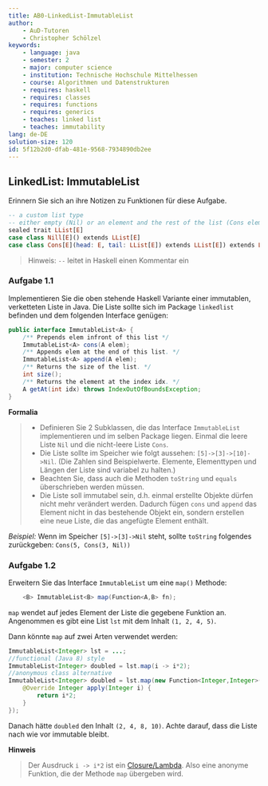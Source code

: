 ```yaml
---
title: AB0-LinkedList-ImmutableList
author:
    - AuD-Tutoren
    - Christopher Schölzel
keywords:
    - language: java
    - semester: 2
    - major: computer science
    - institution: Technische Hochschule Mittelhessen
    - course: Algorithmen und Datenstrukturen
    - requires: haskell
    - requires: classes
    - requires: functions
    - requires: generics
    - teaches: linked list
    - teaches: immutability
lang: de-DE
solution-size: 120
id: 5f12b2d0-dfab-481e-9568-7934890db2ee
---
```


## LinkedList: ImmutableList

Erinnern Sie sich an ihre Notizen zu Funktionen für diese Aufgabe.

```Haskell
-- a custom list type
-- either empty (Nil) or an element and the rest of the list (Cons element tail)
sealed trait LList[E]
case class Nill[E]() extends LList[E]
case class Cons[E](head: E, tail: LList[E]) extends LList[E]) extends LList[E]
```

> Hinweis: `--` leitet in Haskell einen Kommentar ein


### Aufgabe 1.1
Implementieren Sie die oben stehende Haskell Variante einer immutablen, verketteten Liste in Java.
Die Liste sollte sich im Package `linkedlist` befinden und dem folgenden Interface genügen:

```java
public interface ImmutableList<A> {
	/** Prepends elem infront of this list */
	ImmutableList<A> cons(A elem);
	/** Appends elem at the end of this list. */
	ImmutableList<A> append(A elem);
	/** Returns the size of the list. */
	int size();
	/** Returns the element at the index idx. */
	A getAt(int idx) throws IndexOutOfBoundsException;
}
```

**Formalia**
> - Definieren Sie 2 Subklassen, die das Interface `ImmutableList` implementieren und im selben Package liegen. Einmal die leere Liste `Nil` und die nicht-leere Liste `Cons`.
> - Die Liste sollte im Speicher wie folgt aussehen: `[5]->[3]->[10]->Nil`. (Die Zahlen sind Beispielwerte. Elemente, Elementtypen und Längen der Liste sind variabel zu halten.)
> - Beachten Sie, dass auch die Methoden `toString` und `equals` überschrieben werden müssen.  
> - Die Liste soll immutabel sein, d.h. einmal erstellte Objekte dürfen nicht mehr verändert werden. Dadurch fügen `cons` und `append` das Element nicht in das bestehende Objekt ein, sondern erstellen eine neue Liste, die das angefügte Element enthält.

*Beispiel:* Wenn im Speicher `[5]->[3]->Nil` steht, sollte `toString` folgendes zurückgeben: `Cons(5, Cons(3, Nil))`

### Aufgabe 1.2
Erweitern Sie das Interface `ImmutableList` um eine `map()` Methode:

```java
	<B> ImmutableList<B> map(Function<A,B> fn);
```

`map` wendet auf jedes Element der Liste die gegebene Funktion an. Angenommen es gibt eine List `lst` mit dem Inhalt `(1, 2, 4, 5)`.

Dann könnte `map` auf zwei Arten verwendet werden:

```java
ImmutableList<Integer> lst = ...;
//functional (Java 8) style
ImmutableList<Integer> doubled = lst.map(i -> i*2);
//anonymous class alternative
ImmutableList<Integer> doubled = lst.map(new Function<Integer,Integer>(){
	@Override Integer apply(Integer i) {
		return i*2;
	}
});
```
Danach hätte `doubled` den Inhalt `(2, 4, 8, 10)`.
Achte darauf, dass die Liste nach wie vor immutable bleibt.

**Hinweis**
> Der Ausdruck `i -> i*2` ist ein [Closure/Lambda](https://docs.oracle.com/javase/tutorial/java/javaOO/lambdaexpressions.html).
Also eine anonyme Funktion, die der Methode `map` übergeben wird.



<!-- TODO: Wir müssen hier beim nächsten Mal darauf hinweisen, dass die Liste immutable sein muss und was das bedeutet. -->
